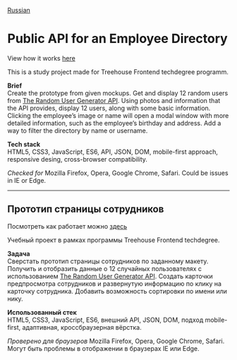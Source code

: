 [Russian](#прототип-страницы-сотрудников)

# Public API for an Employee Directory  
View how it works [here](https://yoffic.github.io/treehouse_portfolio/projects/employee_refactor/index.html)

This is a study project made for Treehouse Frontend techdegree programm.

**Brief**   
Create the prototype from given mockups. Get and display 12 random users from [The Random User Generator API](https://randomuser.me/). Using photos and information that the API provides, display 12 users, along with some basic information. Clicking the employee’s image or name will open a modal window with more detailed information, such as the employee’s birthday and address. Add a way to filter the directory by name or username.    

**Tech stack**   
HTML5, CSS3, JavaScript, ES6, API, JSON, DOM, mobile-first approach, responsive desing, cross-browser compatibility.

*Checked for* Mozilla Firefox, Opera, Google Chrome, Safari.
Could be issues in IE or Edge.   

*** 
## Прототип страницы сотрудников
Посмотреть как работает можно [здесь](https://yoffic.github.io/treehouse_portfolio/projects/employee_refactor/index.html)

Учебный проект в рамках программы Treehouse Frontend techdegree.

**Задача**   
Сверстать прототип страницы сотрудников по заданному макету. Получить и отобразить данные о 12 случайных пользователях с использованием [The Random User Generator API](https://randomuser.me/). Создать карточки предпросмотра сотрудников и развернутую информацию по клику на карточку сотрудника. Добавить возможность сортировки по имени или нику.  

**Использованный стек**   
HTML5, CSS3, JavaScript, ES6, внешний API, JSON, DOM, подход mobile-first, адаптивная, кроссбраузерная вёрстка.

*Проверено для браузеров* Mozilla Firefox, Opera, Google Chrome, Safari.
Могут быть проблемы в отображении в браузерах IE или Edge.
